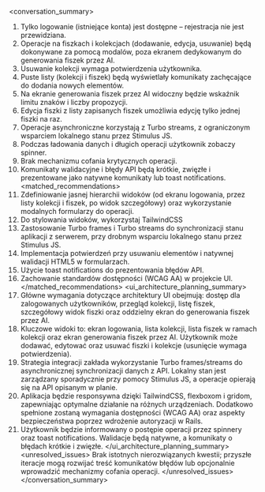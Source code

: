 <conversation_summary>
<decisions>

1. Tylko logowanie (istniejące konta) jest dostępne – rejestracja nie jest przewidziana.
2. Operacje na fiszkach i kolekcjach (dodawanie, edycja, usuwanie) będą dokonywane za pomocą modalów, poza ekranem dedykowanym do generowania fiszek przez AI.
3. Usuwanie kolekcji wymaga potwierdzenia użytkownika.
4. Puste listy (kolekcji i fiszek) będą wyświetlały komunikaty zachęcające do dodania nowych elementów.
5. Na ekranie generowania fiszek przez AI widoczny będzie wskaźnik limitu znaków i liczby propozycji.
6. Edycja fiszki z listy zapisanych fiszek umożliwia edycję tylko jednej fiszki na raz.
7. Operacje asynchroniczne korzystają z Turbo streams, z ograniczonym wsparciem lokalnego stanu przez Stimulus JS.
8. Podczas ładowania danych i długich operacji użytkownik zobaczy spinner.
9. Brak mechanizmu cofania krytycznych operacji.
10. Komunikaty walidacyjne i błędy API będą krótkie, zwięzłe i prezentowane jako natywne komunikaty lub toast notifications.
    </decisions>
    <matched_recommendations>
11. Zdefiniowanie jasnej hierarchii widoków (od ekranu logowania, przez listy kolekcji i fiszek, po widok szczegółowy) oraz wykorzystanie modalnych formularzy do operacji.
12. Do stylowania widoków, wykorzystaj TailwindCSS
13. Zastosowanie Turbo frames i Turbo streams do synchronizacji stanu aplikacji z serwerem, przy drobnym wsparciu lokalnego stanu przez Stimulus JS.
14. Implementacja potwierdzeń przy usuwaniu elementów i natywnej walidacji HTML5 w formularzach.
15. Użycie toast notifications do prezentowania błędów API.
16. Zachowanie standardów dostępności (WCAG AA) w projekcie UI.
    </matched_recommendations>
    <ui_architecture_planning_summary>
17. Główne wymagania dotyczące architektury UI obejmują: dostęp dla zalogowanych użytkowników, przegląd kolekcji, listę fiszek, szczegółowy widok fiszki oraz oddzielny ekran do generowania fiszek przez AI.
18. Kluczowe widoki to: ekran logowania, lista kolekcji, lista fiszek w ramach kolekcji oraz ekran generowania fiszek przez AI. Użytkownik może dodawać, edytować oraz usuwać fiszki i kolekcje (usunięcie wymaga potwierdzenia).
19. Strategia integracji zakłada wykorzystanie Turbo frames/streams do asynchronicznej synchronizacji danych z API. Lokalny stan jest zarządzany sporadycznie przy pomocy Stimulus JS, a operacje opierają się na API opisanym w planie.
20. Aplikacja będzie responsywna dzięki TailwindCSS, flexboxom i gridom, zapewniając optymalne działanie na różnych urządzeniach. Dodatkowo spełnione zostaną wymagania dostępności (WCAG AA) oraz aspekty bezpieczeństwa poprzez wdrożenie autoryzacji w Rails.
21. Użytkownik będzie informowany o postępie operacji przez spinnery oraz toast notifications. Walidacje będą natywne, a komunikaty o błędach krótkie i zwięzłe.
    </ui_architecture_planning_summary>
    <unresolved_issues>
    Brak istotnych nierozwiązanych kwestii; przyszłe iteracje mogą rozwijać treść komunikatów błędów lub opcjonalnie wprowadzić mechanizmy cofania operacji.
    </unresolved_issues>
    </conversation_summary>
